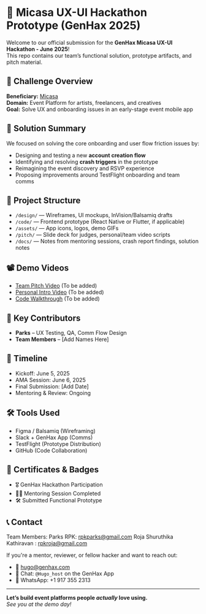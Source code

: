 # 🎨 Micasa UX-UI Hackathon Prototype (GenHax 2025)

Welcome to our official submission for the **GenHax Micasa UX-UI Hackathon - June 2025**!  
This repo contains our team’s functional solution, prototype artifacts, and pitch material.

## 🚀 Challenge Overview

**Beneficiary:** [Micasa](https://app.genhax.com/challenge_pop-hack/1746708734892x684086692954505200)  
**Domain:** Event Platform for artists, freelancers, and creatives  
**Goal:** Solve UX and onboarding issues in an early-stage event mobile app

## 🧩 Solution Summary

We focused on solving the core onboarding and user flow friction issues by:

- Designing and testing a new **account creation flow**
- Identifying and resolving **crash triggers** in the prototype
- Reimagining the event discovery and RSVP experience
- Proposing improvements around TestFlight onboarding and team comms

## 📂 Project Structure

- `/design/` — Wireframes, UI mockups, InVision/Balsamiq drafts
- `/code/` — Frontend prototype (React Native or Flutter, if applicable)
- `/assets/` — App icons, logos, demo GIFs
- `/pitch/` — Slide deck for judges, personal/team video scripts
- `/docs/` — Notes from mentoring sessions, crash report findings, solution notes

## 📽️ Demo Videos

- [Team Pitch Video](#) (To be added)
- [Personal Intro Video](#) (To be added)
- [Code Walkthrough](#) (To be added)

## 🧠 Key Contributors

- **Parks** – UX Testing, QA, Comm Flow Design  
- **Team Members** – [Add Names Here]

## 📅 Timeline

- Kickoff: June 5, 2025  
- AMA Session: June 6, 2025  
- Final Submission: [Add Date]  
- Mentoring & Review: Ongoing

## 🛠 Tools Used

- Figma / Balsamiq (Wireframing)
- Slack + GenHax App (Comms)
- TestFlight (Prototype Distribution)
- GitHub (Code Collaboration)

## 📜 Certificates & Badges

- 🎖️ GenHax Hackathon Participation
- 🧑‍🏫 Mentoring Session Completed
- 🛠️ Submitted Functional Prototype

## 📞 Contact

Team Members: Parks RPK: rpkparks@gmail.com
              Roja Shuruthika Kathiravan : rpkroja@gmail.com

If you're a mentor, reviewer, or fellow hacker and want to reach out:

- 📧 hugo@genhax.com
- 💬 Chat: `@Hugo_host` on the GenHax App
- 📱 WhatsApp: +1 917 355 2313

---

**Let’s build event platforms people *actually* love using.**  
*See you at the demo day!*

